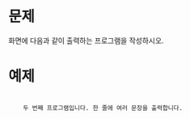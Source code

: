 # 문제
화면에 다음과 같이 출력하는 프로그램을 작성하시오.

# 예제
<pre>
  <code>
    두 번째 프로그램입니다. 한 줄에 여러 문장을 출력합니다.
  </code>
</pre>
